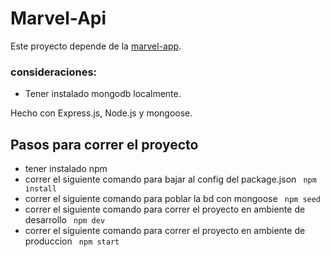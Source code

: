 # Marvel-Api
Este proyecto depende de la [marvel-app](https://github.com/TadeoDaniel19/marvel-webapp).
 ### consideraciones:
 - Tener instalado mongodb localmente.
 
Hecho con Express.js, Node.js y mongoose.

## Pasos para correr el proyecto

- tener instalado npm
- correr el siguiente comando para bajar al config del package.json ``  npm install ``
- correr el siguiente comando para poblar la bd con mongoose ``  npm seed ``
- correr el siguiente comando para correr el proyecto en ambiente de desarrollo ``  npm dev ``
- correr el siguiente comando para correr el proyecto en ambiente de produccion ``  npm start ``

